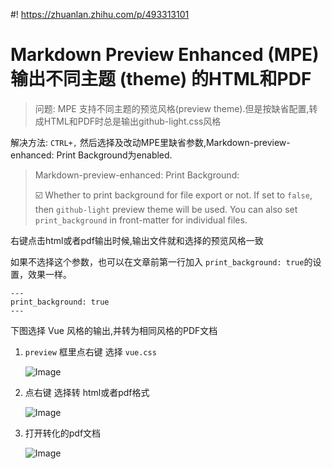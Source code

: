 #! https://zhuanlan.zhihu.com/p/493313101

# Markdown Preview Enhanced (MPE) 输出不同主题 (theme) 的HTML和PDF

>问题: MPE 支持不同主题的预览风格(preview theme).但是按缺省配置,转成HTML和PDF时总是输出github-light.css风格

解决方法: `CTRL+,` 然后选择及改动MPE里缺省参数,Markdown-preview-enhanced: Print Background为enabled.

> Markdown-preview-enhanced: Print Background:
>
> ☑️ Whether to print background for file export or not. If set to `false`, then `github-light` preview theme will be used. You can also set `print_background` in front-matter for individual files.

右键点击html或者pdf输出时候,输出文件就和选择的预览风格一致

如果不选择这个参数，也可以在文章前第一行加入 `print_background: true`的设置，效果一样。

```
---
print_background: true
---
```
下图选择 Vue 风格的输出,并转为相同风格的PDF文档

1. `preview` 框里点右键 选择 `vue.css`

    ![Image](https://pic4.zhimg.com/80/v2-bc8fdaacf577ce2dafcf81418b438cd1.png)

1. 点右键 选择转 html或者pdf格式

    ![Image](https://pic4.zhimg.com/80/v2-c48f320cd3753c8f5412bf631322e382.png)

1. 打开转化的pdf文档

    ![Image](https://pic4.zhimg.com/80/v2-a2d7f952bb3e43337f7cd5d828a16e33.png)